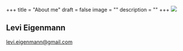 +++
title = "About me"
draft = false
image = ""
description = ""
+++
![](/img/default-author.jpg)

## Levi Eigenmann

levi.eigenmann@gmail.com